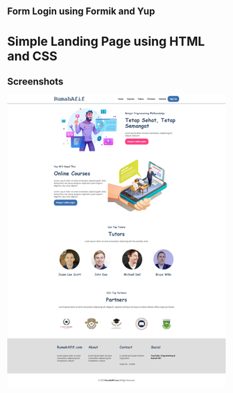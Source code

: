 ## Form Login using Formik and Yup

# Simple Landing Page using HTML and CSS

## Screenshots
![image info](screenshot.png)


